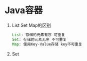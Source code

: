 #  Java容器

1. List Set Map的区别

   ```java
   List: 存储的元素有序 可重复
   Set: 存储的元素无序 不可重复
   Map: 使用Key-Value存储 key不可重复
   ```

   

   

   

   

   

2. Set

   ``` java
   
   ```